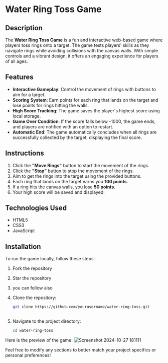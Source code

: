 # Water Ring Toss Game

## Description
The **Water Ring Toss Game** is a fun and interactive web-based game where players toss rings onto a target. The game tests players' skills as they navigate rings while avoiding collisions with the canvas walls. With simple controls and a vibrant design, it offers an engaging experience for players of all ages.

## Features
- **Interactive Gameplay**: Control the movement of rings with buttons to aim for a target.
- **Scoring System**: Earn points for each ring that lands on the target and lose points for rings hitting the walls.
- **High Score Tracking**: The game saves the player's highest score using local storage.
- **Game Over Condition**: If the score falls below -1000, the game ends, and players are notified with an option to restart.
- **Automatic End**: The game automatically concludes when all rings are successfully collected by the target, displaying the final score.

## Instructions
1. Click the **"Move Rings"** button to start the movement of the rings.
2. Click the **"Stop"** button to stop the movement of the rings.
3. Aim to get the rings into the target using the provided buttons.
4. Each ring that lands on the target earns you **100 points**.
5. If a ring hits the canvas walls, you lose **50 points**.
6. Your high score will be saved and displayed.

## Technologies Used
- HTML5
- CSS3
- JavaScript

## Installation
To run the game locally, follow these steps:
1. Fork the repository
2. Star the repository
3. you can follow also

4. Clone the repository:
   ```bash
   git clone https://github.com/yourusername/water-ring-toss.git
  
5. Navigate to the project directory:
   ```bash
   cd water-ring-toss

Here is the preview of the game:
![Screenshot 2024-10-27 181111](https://github.com/user-attachments/assets/de1c809e-f37c-4039-980a-5ffa375344b1)


Feel free to modify any sections to better match your project specifics or personal preferences!



